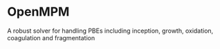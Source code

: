 # OpenMPM
A robust solver for handling PBEs including inception, growth, oxidation, coagulation and fragmentation  
